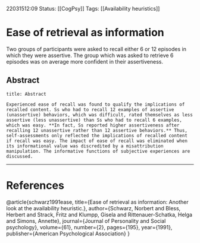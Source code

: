 22031512:09
Status:  [[CogPsy]] 
Tags: [[Availability heuristics]]

# Ease of retrieval as information
Two groups of participants were asked to recall either 6 or 12 episodes in which they were assertive. The group which was asked to retrieve 6 episodes was on average more confident in their assertiveness.

## Abstract
```ad-quote
title: Abstract

Experienced ease of recall was found to qualify the implications of recalled content. Ss who had to recall 12 examples of assertive (unassertive) behaviors, which was difficult, rated themselves as less assertive (less unassertive) than Ss who had to recall 6 examples, which was easy. **In fact, Ss reported higher assertiveness after recalling 12 unassertive rather than 12 assertive behaviors.** Thus, self-assessments only reflected the implications of recalled content if recall was easy. The impact of ease of recall was eliminated when its informational value was discredited by a misattribution manipulation. The informative functions of subjective experiences are discussed.

```


---
# References
@article{schwarz1991ease,
  title={Ease of retrieval as information: Another look at the availability heuristic.},
  author={Schwarz, Norbert and Bless, Herbert and Strack, Fritz and Klumpp, Gisela and Rittenauer-Schatka, Helga and Simons, Annette},
  journal={Journal of Personality and Social psychology},
  volume={61},
  number={2},
  pages={195},
  year={1991},
  publisher={American Psychological Association}
}